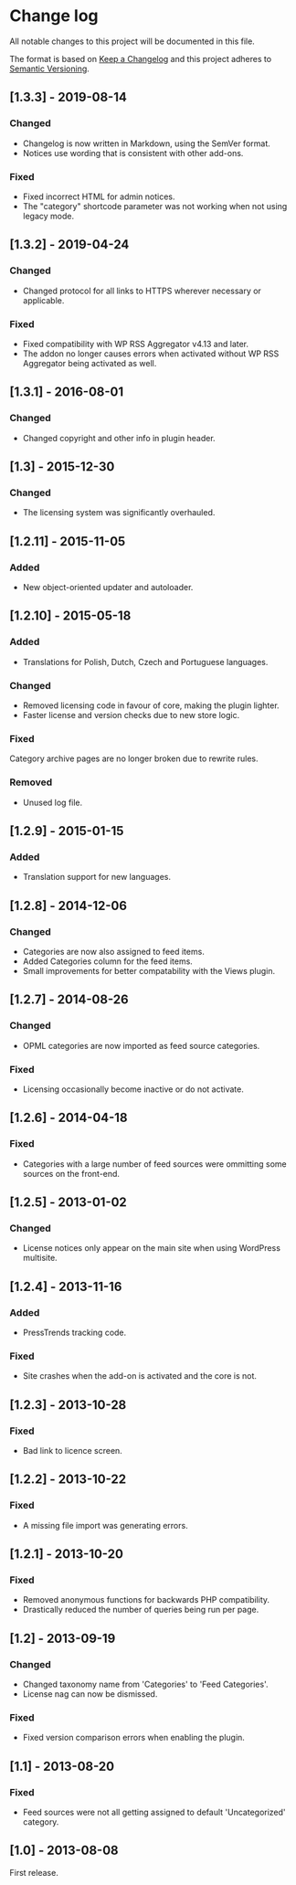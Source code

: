 # Change log
All notable changes to this project will be documented in this file.

The format is based on [Keep a Changelog](http://keepachangelog.com/)
and this project adheres to [Semantic Versioning](http://semver.org/).

## [1.3.3] - 2019-08-14
### Changed
* Changelog is now written in Markdown, using the SemVer format.
* Notices use wording that is consistent with other add-ons.

### Fixed
* Fixed incorrect HTML for admin notices.
* The "category" shortcode parameter was not working when not using legacy mode.

## [1.3.2] - 2019-04-24
### Changed
* Changed protocol for all links to HTTPS wherever necessary or applicable.

### Fixed
* Fixed compatibility with WP RSS Aggregator v4.13 and later.
* The addon no longer causes errors when activated without WP RSS Aggregator being activated as well.

## [1.3.1] - 2016-08-01
### Changed
* Changed copyright and other info in plugin header.

## [1.3] - 2015-12-30
### Changed
* The licensing system was significantly overhauled.

## [1.2.11] - 2015-11-05
### Added
* New object-oriented updater and autoloader.

## [1.2.10] - 2015-05-18
### Added
* Translations for Polish, Dutch, Czech and Portuguese languages.

### Changed
* Removed licensing code in favour of core, making the plugin lighter.
* Faster license and version checks due to new store logic.

### Fixed
Category archive pages are no longer broken due to rewrite rules.

### Removed
* Unused log file.

## [1.2.9] - 2015-01-15
### Added
* Translation support for new languages.

## [1.2.8] - 2014-12-06
### Changed
* Categories are now also assigned to feed items.
* Added Categories column for the feed items.
* Small improvements for better compatability with the Views plugin.

## [1.2.7] - 2014-08-26
### Changed
* OPML categories are now imported as feed source categories.

### Fixed
* Licensing occasionally become inactive or do not activate.

## [1.2.6] - 2014-04-18
### Fixed
* Categories with a large number of feed sources were ommitting some sources on the front-end.

## [1.2.5] - 2013-01-02
### Changed
* License notices only appear on the main site when using WordPress multisite.

## [1.2.4] - 2013-11-16
### Added
* PressTrends tracking code.

### Fixed
* Site crashes when the add-on is activated and the core is not.

## [1.2.3] - 2013-10-28
### Fixed
* Bad link to licence screen.

## [1.2.2] - 2013-10-22
### Fixed
* A missing file import was generating errors.

## [1.2.1] - 2013-10-20
### Fixed
* Removed anonymous functions for backwards PHP compatibility.
* Drastically reduced the number of queries being run per page.

## [1.2] - 2013-09-19
### Changed
* Changed taxonomy name from 'Categories' to 'Feed Categories'.
* License nag can now be dismissed.

### Fixed
* Fixed version comparison errors when enabling the plugin.

## [1.1] - 2013-08-20
### Fixed
* Feed sources were not all getting assigned to default 'Uncategorized' category.

## [1.0] - 2013-08-08
First release.
